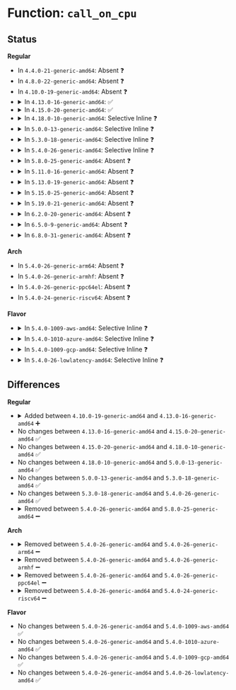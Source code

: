 # Function: <code>call_on_cpu</code>

## Status
<b>Regular</b>
<ul>
<li>
In <code>4.4.0-21-generic-amd64</code>: Absent ❓
</li>
<li>
In <code>4.8.0-22-generic-amd64</code>: Absent ❓
</li>
<li>
In <code>4.10.0-19-generic-amd64</code>: Absent ❓
</li>
<li>
<details>
<summary>In <code>4.13.0-16-generic-amd64</code>: ✅</summary>

```c
int call_on_cpu(int cpu, long int (*)(void *) fn, void * arg, bool direct)
```

```json
{
  "name": "call_on_cpu",
  "collision_type": "Unique Static",
  "inline_type": "No",
  "funcs": [
    {
      "addr": 18446744071584289824,
      "name": "call_on_cpu",
      "external": false,
      "loc": "drivers/acpi/processor_throttling.c:912",
      "file": "drivers/acpi/processor_throttling.c",
      "inline": "seen, unknown",
      "caller_inline": [],
      "caller_func": [
        "drivers/acpi/processor_throttling.c:__acpi_processor_set_throttling",
        "drivers/acpi/processor_throttling.c:__acpi_processor_set_throttling",
        "drivers/acpi/processor_throttling.c:acpi_processor_get_throttling"
      ]
    }
  ],
  "symbols": [
    {
      "addr": 18446744071584289824,
      "name": "call_on_cpu",
      "section": ".text",
      "bind": "STB_LOCAL",
      "size": 64
    }
  ]
}
```
</details>
</li>
<li>
<details>
<summary>In <code>4.15.0-20-generic-amd64</code>: ✅</summary>

```c
int call_on_cpu(int cpu, long int (*)(void *) fn, void * arg, bool direct)
```

```json
{
  "name": "call_on_cpu",
  "collision_type": "Unique Static",
  "inline_type": "No",
  "funcs": [
    {
      "addr": 18446744071584687232,
      "name": "call_on_cpu",
      "external": false,
      "loc": "drivers/acpi/processor_throttling.c:912",
      "file": "drivers/acpi/processor_throttling.c",
      "inline": "seen, unknown",
      "caller_inline": [],
      "caller_func": [
        "drivers/acpi/processor_throttling.c:__acpi_processor_set_throttling",
        "drivers/acpi/processor_throttling.c:__acpi_processor_set_throttling",
        "drivers/acpi/processor_throttling.c:acpi_processor_get_throttling"
      ]
    }
  ],
  "symbols": [
    {
      "addr": 18446744071584687232,
      "name": "call_on_cpu",
      "section": ".text",
      "bind": "STB_LOCAL",
      "size": 67
    }
  ]
}
```
</details>
</li>
<li>
<details>
<summary>In <code>4.18.0-10-generic-amd64</code>: Selective Inline ❓</summary>

```c
int call_on_cpu(int cpu, long int (*)(void *) fn, void * arg, bool direct)
```

```json
{
  "name": "call_on_cpu",
  "collision_type": "Unique Static",
  "inline_type": "Selective",
  "funcs": [
    {
      "addr": 18446744071584914352,
      "name": "call_on_cpu",
      "external": false,
      "loc": "drivers/acpi/processor_throttling.c:913",
      "file": "drivers/acpi/processor_throttling.c",
      "inline": "not declared, inlined",
      "caller_inline": [],
      "caller_func": [
        "drivers/acpi/processor_throttling.c:__acpi_processor_set_throttling",
        "drivers/acpi/processor_throttling.c:__acpi_processor_set_throttling",
        "drivers/acpi/processor_throttling.c:acpi_processor_get_throttling"
      ]
    }
  ],
  "symbols": [
    {
      "addr": 18446744071584914352,
      "name": "call_on_cpu",
      "section": ".text",
      "bind": "STB_LOCAL",
      "size": 65
    }
  ]
}
```
</details>
</li>
<li>
<details>
<summary>In <code>5.0.0-13-generic-amd64</code>: Selective Inline ❓</summary>

```c
int call_on_cpu(int cpu, long int (*)(void *) fn, void * arg, bool direct)
```

```json
{
  "name": "call_on_cpu",
  "collision_type": "Unique Static",
  "inline_type": "Selective",
  "funcs": [
    {
      "addr": 18446744071585018256,
      "name": "call_on_cpu",
      "external": false,
      "loc": "drivers/acpi/processor_throttling.c:913",
      "file": "drivers/acpi/processor_throttling.c",
      "inline": "not declared, inlined",
      "caller_inline": [],
      "caller_func": [
        "drivers/acpi/processor_throttling.c:__acpi_processor_set_throttling",
        "drivers/acpi/processor_throttling.c:__acpi_processor_set_throttling",
        "drivers/acpi/processor_throttling.c:acpi_processor_get_throttling"
      ]
    }
  ],
  "symbols": [
    {
      "addr": 18446744071585018256,
      "name": "call_on_cpu",
      "section": ".text",
      "bind": "STB_LOCAL",
      "size": 65
    }
  ]
}
```
</details>
</li>
<li>
<details>
<summary>In <code>5.3.0-18-generic-amd64</code>: Selective Inline ❓</summary>

```c
int call_on_cpu(int cpu, long int (*)(void *) fn, void * arg, bool direct)
```

```json
{
  "name": "call_on_cpu",
  "collision_type": "Unique Static",
  "inline_type": "Selective",
  "funcs": [
    {
      "addr": 18446744071585221952,
      "name": "call_on_cpu",
      "external": false,
      "loc": "drivers/acpi/processor_throttling.c:900",
      "file": "drivers/acpi/processor_throttling.c",
      "inline": "not declared, inlined",
      "caller_inline": [],
      "caller_func": [
        "drivers/acpi/processor_throttling.c:__acpi_processor_set_throttling",
        "drivers/acpi/processor_throttling.c:__acpi_processor_set_throttling",
        "drivers/acpi/processor_throttling.c:acpi_processor_get_throttling"
      ]
    }
  ],
  "symbols": [
    {
      "addr": 18446744071585221952,
      "name": "call_on_cpu",
      "section": ".text",
      "bind": "STB_LOCAL",
      "size": 65
    }
  ]
}
```
</details>
</li>
<li>
<details>
<summary>In <code>5.4.0-26-generic-amd64</code>: Selective Inline ❓</summary>

```c
int call_on_cpu(int cpu, long int (*)(void *) fn, void * arg, bool direct)
```

```json
{
  "name": "call_on_cpu",
  "collision_type": "Unique Static",
  "inline_type": "Selective",
  "funcs": [
    {
      "addr": 18446744071585358384,
      "name": "call_on_cpu",
      "external": false,
      "loc": "drivers/acpi/processor_throttling.c:900",
      "file": "drivers/acpi/processor_throttling.c",
      "inline": "not declared, inlined",
      "caller_inline": [],
      "caller_func": [
        "drivers/acpi/processor_throttling.c:__acpi_processor_set_throttling",
        "drivers/acpi/processor_throttling.c:__acpi_processor_set_throttling",
        "drivers/acpi/processor_throttling.c:acpi_processor_get_throttling"
      ]
    }
  ],
  "symbols": [
    {
      "addr": 18446744071585358384,
      "name": "call_on_cpu",
      "section": ".text",
      "bind": "STB_LOCAL",
      "size": 65
    }
  ]
}
```
</details>
</li>
<li>
<details>
<summary>In <code>5.8.0-25-generic-amd64</code>: Absent ❓</summary>

```json
{
  "name": "call_on_cpu",
  "collision_type": "Static Duplication",
  "inline_type": "Full",
  "funcs": [
    {
      "addr": 18446744071579273725,
      "name": "call_on_cpu",
      "external": false,
      "loc": "include/acpi/processor.h:300",
      "file": "arch/x86/kernel/acpi/cstate.c",
      "inline": "declared, inlined",
      "caller_inline": [
        "arch/x86/kernel/acpi/cstate.c:acpi_processor_ffh_cstate_probe"
      ],
      "caller_func": []
    },
    {
      "addr": 18446744071586067888,
      "name": "call_on_cpu",
      "external": false,
      "loc": "include/acpi/processor.h:300",
      "file": "drivers/acpi/processor_throttling.c",
      "inline": "declared, inlined",
      "caller_inline": [
        "drivers/acpi/processor_throttling.c:__acpi_processor_set_throttling",
        "drivers/acpi/processor_throttling.c:__acpi_processor_set_throttling",
        "drivers/acpi/processor_throttling.c:__acpi_processor_set_throttling",
        "drivers/acpi/processor_throttling.c:__acpi_processor_set_throttling",
        "drivers/acpi/processor_throttling.c:acpi_processor_get_throttling",
        "drivers/acpi/processor_throttling.c:acpi_processor_get_throttling"
      ],
      "caller_func": []
    }
  ],
  "symbols": []
}
```
</details>
</li>
<li>
<details>
<summary>In <code>5.11.0-16-generic-amd64</code>: Absent ❓</summary>

```json
{
  "name": "call_on_cpu",
  "collision_type": "Static Duplication",
  "inline_type": "Full",
  "funcs": [
    {
      "addr": 18446744071579281053,
      "name": "call_on_cpu",
      "external": false,
      "loc": "include/acpi/processor.h:300",
      "file": "arch/x86/kernel/acpi/cstate.c",
      "inline": "declared, inlined",
      "caller_inline": [
        "arch/x86/kernel/acpi/cstate.c:acpi_processor_ffh_cstate_probe"
      ],
      "caller_func": []
    },
    {
      "addr": 18446744071586189840,
      "name": "call_on_cpu",
      "external": false,
      "loc": "include/acpi/processor.h:300",
      "file": "drivers/acpi/processor_throttling.c",
      "inline": "declared, inlined",
      "caller_inline": [
        "drivers/acpi/processor_throttling.c:__acpi_processor_set_throttling",
        "drivers/acpi/processor_throttling.c:__acpi_processor_set_throttling",
        "drivers/acpi/processor_throttling.c:__acpi_processor_set_throttling",
        "drivers/acpi/processor_throttling.c:__acpi_processor_set_throttling",
        "drivers/acpi/processor_throttling.c:acpi_processor_get_throttling",
        "drivers/acpi/processor_throttling.c:acpi_processor_get_throttling"
      ],
      "caller_func": []
    }
  ],
  "symbols": []
}
```
</details>
</li>
<li>
<details>
<summary>In <code>5.13.0-19-generic-amd64</code>: Absent ❓</summary>

```json
{
  "name": "call_on_cpu",
  "collision_type": "Static Duplication",
  "inline_type": "Full",
  "funcs": [
    {
      "addr": 18446744071579283805,
      "name": "call_on_cpu",
      "external": false,
      "loc": "include/acpi/processor.h:300",
      "file": "arch/x86/kernel/acpi/cstate.c",
      "inline": "declared, inlined",
      "caller_inline": [
        "arch/x86/kernel/acpi/cstate.c:acpi_processor_ffh_cstate_probe"
      ],
      "caller_func": []
    },
    {
      "addr": 18446744071586064780,
      "name": "call_on_cpu",
      "external": false,
      "loc": "include/acpi/processor.h:300",
      "file": "drivers/acpi/processor_throttling.c",
      "inline": "declared, inlined",
      "caller_inline": [
        "drivers/acpi/processor_throttling.c:__acpi_processor_set_throttling",
        "drivers/acpi/processor_throttling.c:__acpi_processor_set_throttling",
        "drivers/acpi/processor_throttling.c:__acpi_processor_set_throttling",
        "drivers/acpi/processor_throttling.c:__acpi_processor_set_throttling",
        "drivers/acpi/processor_throttling.c:acpi_processor_get_throttling",
        "drivers/acpi/processor_throttling.c:acpi_processor_get_throttling"
      ],
      "caller_func": []
    }
  ],
  "symbols": []
}
```
</details>
</li>
<li>
<details>
<summary>In <code>5.15.0-25-generic-amd64</code>: Absent ❓</summary>

```json
{
  "name": "call_on_cpu",
  "collision_type": "Static Duplication",
  "inline_type": "Full",
  "funcs": [
    {
      "addr": 18446744071579327550,
      "name": "call_on_cpu",
      "external": false,
      "loc": "include/acpi/processor.h:300",
      "file": "arch/x86/kernel/acpi/cstate.c",
      "inline": "declared, inlined",
      "caller_inline": [
        "arch/x86/kernel/acpi/cstate.c:acpi_processor_ffh_cstate_probe"
      ],
      "caller_func": []
    },
    {
      "addr": 18446744071586559444,
      "name": "call_on_cpu",
      "external": false,
      "loc": "include/acpi/processor.h:300",
      "file": "drivers/acpi/processor_throttling.c",
      "inline": "declared, inlined",
      "caller_inline": [
        "drivers/acpi/processor_throttling.c:__acpi_processor_set_throttling",
        "drivers/acpi/processor_throttling.c:__acpi_processor_set_throttling",
        "drivers/acpi/processor_throttling.c:__acpi_processor_set_throttling",
        "drivers/acpi/processor_throttling.c:__acpi_processor_set_throttling",
        "drivers/acpi/processor_throttling.c:acpi_processor_get_throttling",
        "drivers/acpi/processor_throttling.c:acpi_processor_get_throttling"
      ],
      "caller_func": []
    }
  ],
  "symbols": []
}
```
</details>
</li>
<li>
<details>
<summary>In <code>5.19.0-21-generic-amd64</code>: Absent ❓</summary>

```json
{
  "name": "call_on_cpu",
  "collision_type": "Static Duplication",
  "inline_type": "Full",
  "funcs": [
    {
      "addr": 18446744071579388365,
      "name": "call_on_cpu",
      "external": false,
      "loc": "include/acpi/processor.h:305",
      "file": "arch/x86/kernel/acpi/cstate.c",
      "inline": "declared, inlined",
      "caller_inline": [
        "arch/x86/kernel/acpi/cstate.c:acpi_processor_ffh_cstate_probe"
      ],
      "caller_func": []
    },
    {
      "addr": 18446744071587819165,
      "name": "call_on_cpu",
      "external": false,
      "loc": "include/acpi/processor.h:305",
      "file": "drivers/acpi/processor_throttling.c",
      "inline": "declared, inlined",
      "caller_inline": [
        "drivers/acpi/processor_throttling.c:__acpi_processor_set_throttling",
        "drivers/acpi/processor_throttling.c:__acpi_processor_set_throttling",
        "drivers/acpi/processor_throttling.c:__acpi_processor_set_throttling",
        "drivers/acpi/processor_throttling.c:__acpi_processor_set_throttling",
        "drivers/acpi/processor_throttling.c:acpi_processor_get_throttling",
        "drivers/acpi/processor_throttling.c:acpi_processor_get_throttling"
      ],
      "caller_func": []
    }
  ],
  "symbols": []
}
```
</details>
</li>
<li>
<details>
<summary>In <code>6.2.0-20-generic-amd64</code>: Absent ❓</summary>

```json
{
  "name": "call_on_cpu",
  "collision_type": "Static Duplication",
  "inline_type": "Full",
  "funcs": [
    {
      "addr": 18446744071579465981,
      "name": "call_on_cpu",
      "external": false,
      "loc": "include/acpi/processor.h:305",
      "file": "arch/x86/kernel/acpi/cstate.c",
      "inline": "declared, inlined",
      "caller_inline": [
        "arch/x86/kernel/acpi/cstate.c:acpi_processor_ffh_cstate_probe"
      ],
      "caller_func": []
    },
    {
      "addr": 18446744071589161654,
      "name": "call_on_cpu",
      "external": false,
      "loc": "include/acpi/processor.h:305",
      "file": "drivers/acpi/processor_throttling.c",
      "inline": "declared, inlined",
      "caller_inline": [
        "drivers/acpi/processor_throttling.c:__acpi_processor_set_throttling",
        "drivers/acpi/processor_throttling.c:__acpi_processor_set_throttling",
        "drivers/acpi/processor_throttling.c:__acpi_processor_set_throttling",
        "drivers/acpi/processor_throttling.c:__acpi_processor_set_throttling",
        "drivers/acpi/processor_throttling.c:acpi_processor_get_throttling",
        "drivers/acpi/processor_throttling.c:acpi_processor_get_throttling"
      ],
      "caller_func": []
    }
  ],
  "symbols": []
}
```
</details>
</li>
<li>
<details>
<summary>In <code>6.5.0-9-generic-amd64</code>: Absent ❓</summary>

```json
{
  "name": "call_on_cpu",
  "collision_type": "Static Duplication",
  "inline_type": "Full",
  "funcs": [
    {
      "addr": 18446744071579478483,
      "name": "call_on_cpu",
      "external": false,
      "loc": "include/acpi/processor.h:305",
      "file": "arch/x86/kernel/acpi/cstate.c",
      "inline": "declared, inlined",
      "caller_inline": [
        "arch/x86/kernel/acpi/cstate.c:acpi_processor_ffh_cstate_probe"
      ],
      "caller_func": []
    },
    {
      "addr": 18446744071589454966,
      "name": "call_on_cpu",
      "external": false,
      "loc": "include/acpi/processor.h:305",
      "file": "drivers/acpi/processor_throttling.c",
      "inline": "declared, inlined",
      "caller_inline": [
        "drivers/acpi/processor_throttling.c:__acpi_processor_set_throttling",
        "drivers/acpi/processor_throttling.c:__acpi_processor_set_throttling",
        "drivers/acpi/processor_throttling.c:__acpi_processor_set_throttling",
        "drivers/acpi/processor_throttling.c:__acpi_processor_set_throttling",
        "drivers/acpi/processor_throttling.c:acpi_processor_get_throttling",
        "drivers/acpi/processor_throttling.c:acpi_processor_get_throttling"
      ],
      "caller_func": []
    }
  ],
  "symbols": []
}
```
</details>
</li>
<li>
<details>
<summary>In <code>6.8.0-31-generic-amd64</code>: Absent ❓</summary>

```json
{
  "name": "call_on_cpu",
  "collision_type": "Static Duplication",
  "inline_type": "Full",
  "funcs": [
    {
      "addr": 18446744071579509251,
      "name": "call_on_cpu",
      "external": false,
      "loc": "include/acpi/processor.h:305",
      "file": "arch/x86/kernel/acpi/cstate.c",
      "inline": "declared, inlined",
      "caller_inline": [
        "arch/x86/kernel/acpi/cstate.c:acpi_processor_ffh_cstate_probe"
      ],
      "caller_func": []
    },
    {
      "addr": 18446744071589762954,
      "name": "call_on_cpu",
      "external": false,
      "loc": "include/acpi/processor.h:305",
      "file": "drivers/acpi/processor_throttling.c",
      "inline": "declared, inlined",
      "caller_inline": [
        "drivers/acpi/processor_throttling.c:__acpi_processor_set_throttling",
        "drivers/acpi/processor_throttling.c:__acpi_processor_set_throttling",
        "drivers/acpi/processor_throttling.c:__acpi_processor_set_throttling",
        "drivers/acpi/processor_throttling.c:__acpi_processor_set_throttling",
        "drivers/acpi/processor_throttling.c:acpi_processor_get_throttling",
        "drivers/acpi/processor_throttling.c:acpi_processor_get_throttling"
      ],
      "caller_func": []
    }
  ],
  "symbols": []
}
```
</details>
</li>
</ul>
<b>Arch</b>
<ul>
<li>
In <code>5.4.0-26-generic-arm64</code>: Absent ❓
</li>
<li>
In <code>5.4.0-26-generic-armhf</code>: Absent ❓
</li>
<li>
In <code>5.4.0-26-generic-ppc64el</code>: Absent ❓
</li>
<li>
In <code>5.4.0-24-generic-riscv64</code>: Absent ❓
</li>
</ul>
<b>Flavor</b>
<ul>
<li>
<details>
<summary>In <code>5.4.0-1009-aws-amd64</code>: Selective Inline ❓</summary>

```c
int call_on_cpu(int cpu, long int (*)(void *) fn, void * arg, bool direct)
```

```json
{
  "name": "call_on_cpu",
  "collision_type": "Unique Static",
  "inline_type": "Selective",
  "funcs": [
    {
      "addr": 18446744071585159152,
      "name": "call_on_cpu",
      "external": false,
      "loc": "drivers/acpi/processor_throttling.c:900",
      "file": "drivers/acpi/processor_throttling.c",
      "inline": "not declared, inlined",
      "caller_inline": [],
      "caller_func": [
        "drivers/acpi/processor_throttling.c:__acpi_processor_set_throttling",
        "drivers/acpi/processor_throttling.c:__acpi_processor_set_throttling",
        "drivers/acpi/processor_throttling.c:acpi_processor_get_throttling"
      ]
    }
  ],
  "symbols": [
    {
      "addr": 18446744071585159152,
      "name": "call_on_cpu",
      "section": ".text",
      "bind": "STB_LOCAL",
      "size": 65
    }
  ]
}
```
</details>
</li>
<li>
<details>
<summary>In <code>5.4.0-1010-azure-amd64</code>: Selective Inline ❓</summary>

```c
int call_on_cpu(int cpu, long int (*)(void *) fn, void * arg, bool direct)
```

```json
{
  "name": "call_on_cpu",
  "collision_type": "Unique Static",
  "inline_type": "Selective",
  "funcs": [
    {
      "addr": 18446744071585073120,
      "name": "call_on_cpu",
      "external": false,
      "loc": "drivers/acpi/processor_throttling.c:900",
      "file": "drivers/acpi/processor_throttling.c",
      "inline": "not declared, inlined",
      "caller_inline": [],
      "caller_func": [
        "drivers/acpi/processor_throttling.c:__acpi_processor_set_throttling",
        "drivers/acpi/processor_throttling.c:__acpi_processor_set_throttling",
        "drivers/acpi/processor_throttling.c:acpi_processor_get_throttling"
      ]
    }
  ],
  "symbols": [
    {
      "addr": 18446744071585073120,
      "name": "call_on_cpu",
      "section": ".text",
      "bind": "STB_LOCAL",
      "size": 65
    }
  ]
}
```
</details>
</li>
<li>
<details>
<summary>In <code>5.4.0-1009-gcp-amd64</code>: Selective Inline ❓</summary>

```c
int call_on_cpu(int cpu, long int (*)(void *) fn, void * arg, bool direct)
```

```json
{
  "name": "call_on_cpu",
  "collision_type": "Unique Static",
  "inline_type": "Selective",
  "funcs": [
    {
      "addr": 18446744071585309968,
      "name": "call_on_cpu",
      "external": false,
      "loc": "drivers/acpi/processor_throttling.c:900",
      "file": "drivers/acpi/processor_throttling.c",
      "inline": "not declared, inlined",
      "caller_inline": [],
      "caller_func": [
        "drivers/acpi/processor_throttling.c:__acpi_processor_set_throttling",
        "drivers/acpi/processor_throttling.c:__acpi_processor_set_throttling",
        "drivers/acpi/processor_throttling.c:acpi_processor_get_throttling"
      ]
    }
  ],
  "symbols": [
    {
      "addr": 18446744071585309968,
      "name": "call_on_cpu",
      "section": ".text",
      "bind": "STB_LOCAL",
      "size": 65
    }
  ]
}
```
</details>
</li>
<li>
<details>
<summary>In <code>5.4.0-26-lowlatency-amd64</code>: Selective Inline ❓</summary>

```c
int call_on_cpu(int cpu, long int (*)(void *) fn, void * arg, bool direct)
```

```json
{
  "name": "call_on_cpu",
  "collision_type": "Unique Static",
  "inline_type": "Selective",
  "funcs": [
    {
      "addr": 18446744071585416112,
      "name": "call_on_cpu",
      "external": false,
      "loc": "drivers/acpi/processor_throttling.c:900",
      "file": "drivers/acpi/processor_throttling.c",
      "inline": "not declared, inlined",
      "caller_inline": [],
      "caller_func": [
        "drivers/acpi/processor_throttling.c:__acpi_processor_set_throttling",
        "drivers/acpi/processor_throttling.c:__acpi_processor_set_throttling",
        "drivers/acpi/processor_throttling.c:acpi_processor_get_throttling"
      ]
    }
  ],
  "symbols": [
    {
      "addr": 18446744071585416112,
      "name": "call_on_cpu",
      "section": ".text",
      "bind": "STB_LOCAL",
      "size": 65
    }
  ]
}
```
</details>
</li>
</ul>

## Differences
<b>Regular</b>
<ul>
<li>
<details>
<summary>Added between <code>4.10.0-19-generic-amd64</code> and <code>4.13.0-16-generic-amd64</code> ➕</summary>

```c
int call_on_cpu(int cpu, long int (*)(void *) fn, void * arg, bool direct)
```
</details>
</li>
<li>
No changes between <code>4.13.0-16-generic-amd64</code> and <code>4.15.0-20-generic-amd64</code> ✅
</li>
<li>
No changes between <code>4.15.0-20-generic-amd64</code> and <code>4.18.0-10-generic-amd64</code> ✅
</li>
<li>
No changes between <code>4.18.0-10-generic-amd64</code> and <code>5.0.0-13-generic-amd64</code> ✅
</li>
<li>
No changes between <code>5.0.0-13-generic-amd64</code> and <code>5.3.0-18-generic-amd64</code> ✅
</li>
<li>
No changes between <code>5.3.0-18-generic-amd64</code> and <code>5.4.0-26-generic-amd64</code> ✅
</li>
<li>
<details>
<summary>Removed between <code>5.4.0-26-generic-amd64</code> and <code>5.8.0-25-generic-amd64</code> ➖</summary>

```c
int call_on_cpu(int cpu, long int (*)(void *) fn, void * arg, bool direct)
```
</details>
</li>
</ul>
<b>Arch</b>
<ul>
<li>
<details>
<summary>Removed between <code>5.4.0-26-generic-amd64</code> and <code>5.4.0-26-generic-arm64</code> ➖</summary>

```c
int call_on_cpu(int cpu, long int (*)(void *) fn, void * arg, bool direct)
```
</details>
</li>
<li>
<details>
<summary>Removed between <code>5.4.0-26-generic-amd64</code> and <code>5.4.0-26-generic-armhf</code> ➖</summary>

```c
int call_on_cpu(int cpu, long int (*)(void *) fn, void * arg, bool direct)
```
</details>
</li>
<li>
<details>
<summary>Removed between <code>5.4.0-26-generic-amd64</code> and <code>5.4.0-26-generic-ppc64el</code> ➖</summary>

```c
int call_on_cpu(int cpu, long int (*)(void *) fn, void * arg, bool direct)
```
</details>
</li>
<li>
<details>
<summary>Removed between <code>5.4.0-26-generic-amd64</code> and <code>5.4.0-24-generic-riscv64</code> ➖</summary>

```c
int call_on_cpu(int cpu, long int (*)(void *) fn, void * arg, bool direct)
```
</details>
</li>
</ul>
<b>Flavor</b>
<ul>
<li>
No changes between <code>5.4.0-26-generic-amd64</code> and <code>5.4.0-1009-aws-amd64</code> ✅
</li>
<li>
No changes between <code>5.4.0-26-generic-amd64</code> and <code>5.4.0-1010-azure-amd64</code> ✅
</li>
<li>
No changes between <code>5.4.0-26-generic-amd64</code> and <code>5.4.0-1009-gcp-amd64</code> ✅
</li>
<li>
No changes between <code>5.4.0-26-generic-amd64</code> and <code>5.4.0-26-lowlatency-amd64</code> ✅
</li>
</ul>

